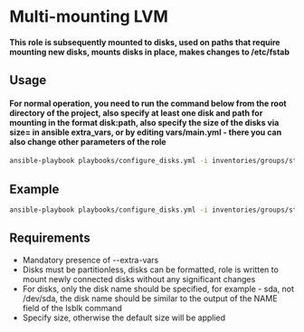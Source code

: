 Multi-mounting LVM
=========

#### This role is subsequently mounted to disks, used on paths that require mounting new disks, mounts disks in place, makes changes to /etc/fstab

Usage
-----------
#### For normal operation, you need to run the command below from the root directory of the project, also specify at least one disk and path for mounting in the format disk:path, also specify the size of the disks via size= in ansible extra_vars, or by editing vars/main.yml - there you can also change other parameters of the role

```bash
ansible-playbook playbooks/configure_disks.yml -i inventories/groups/storage-test.yml --extra-vars 'input=disk:/path/to/mount_point size=some_size'
```

Example
--------------
```bash
ansible-playbook playbooks/configure_disks.yml -i inventories/groups/storage-test.yml --extra-vars 'input=sda:/storage-1,sdb:/storage-2,sdc:/storage-3 size=500G'
```


Requirements
----------
- Mandatory presence of --extra-vars
- Disks must be partitionless, disks can be formatted, role is written to mount newly connected disks without any significant changes
- For disks, only the disk name should be specified, for example - sda, not /dev/sda, the disk name should be similar to the output of the NAME field of the lsblk command
- Specify size, otherwise the default size will be applied


